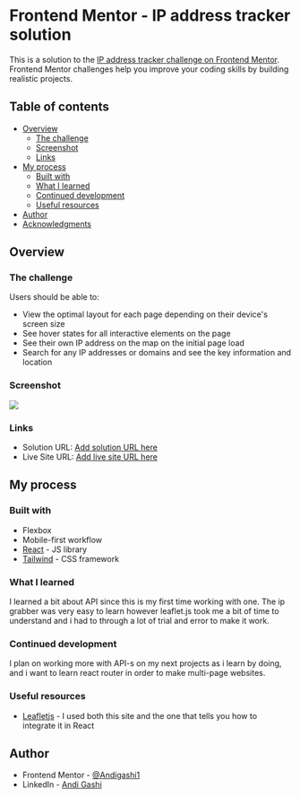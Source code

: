 # Frontend Mentor - IP address tracker solution

This is a solution to the [IP address tracker challenge on Frontend Mentor](https://www.frontendmentor.io/challenges/ip-address-tracker-I8-0yYAH0). Frontend Mentor challenges help you improve your coding skills by building realistic projects. 

## Table of contents

- [Overview](#overview)
  - [The challenge](#the-challenge)
  - [Screenshot](#screenshot)
  - [Links](#links)
- [My process](#my-process)
  - [Built with](#built-with)
  - [What I learned](#what-i-learned)
  - [Continued development](#continued-development)
  - [Useful resources](#useful-resources)
- [Author](#author)
- [Acknowledgments](#acknowledgments)

## Overview

### The challenge

Users should be able to:

- View the optimal layout for each page depending on their device's screen size
- See hover states for all interactive elements on the page
- See their own IP address on the map on the initial page load
- Search for any IP addresses or domains and see the key information and location

### Screenshot

![](./assets/images/screenshot.png)

### Links

- Solution URL: [Add solution URL here](https://your-solution-url.com)
- Live Site URL: [Add live site URL here](https://your-live-site-url.com)

## My process

### Built with

- Flexbox
- Mobile-first workflow
- [React](https://reactjs.org/) - JS library
- [Tailwind](https://tailwindcss.com/) - CSS framework

### What I learned

I learned a bit about API since this is my first time working with one. The ip grabber was very easy to learn however leaflet.js took me a bit of time to understand and i had to through a lot of trial and error to make it work.

### Continued development

I plan on working more with API-s on my next projects as i learn by doing, and i want to learn react router in order to make multi-page websites.

### Useful resources

- [Leafletjs](https://leafletjs.com/) - I used both this site and the one that tells you how to integrate it in React

## Author

- Frontend Mentor - [@Andigashi1](https://www.frontendmentor.io/profile/Andigashi1)
- LinkedIn - [Andi Gashi](https://www.linkedin.com/in/andi-gashi2004)